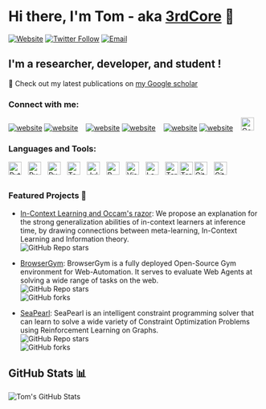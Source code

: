 # Hi there, I'm Tom - aka [3rdCore](https://3rdcore.github.io/) 👋 

[![Website](https://img.shields.io/website?label=3rdcore.github.io&style=for-the-badge&url=https%3A%2F%2Fcodestackr.com)](https://3rdcore.github.io/)
[![Twitter Follow](https://img.shields.io/twitter/follow/Tom__Marty?color=1DA1F2&logo=twitter&style=for-the-badge)](https://twitter.com/intent/follow?original_referer=https%3A%2F%2Fgithub.com%Tom__Marty&screen_name=Tom__Marty)
[![Email](https://img.shields.io/badge/Email-D14836?style=for-the-badge&logo=gmail&logoColor=white)](mailto:tom.marty@mila.quebec)


## I'm a researcher, developer, and student !

🔭 Check out my latest publications on [my Google scholar](https://scholar.google.com/citations?user=-YXor_wAAAAJ&hl)

### Connect with me:

[![website](./img/globe-light.svg)](https://3rdcore.github.io#gh-light-mode-only)
[![website](./img/globe-dark.svg)](https://3rdcore.github.io#gh-dark-mode-only)
&nbsp;&nbsp;
[![website](./img/twitter-light.svg)](https://twitter.com/Tom__Marty#gh-light-mode-only)
[![website](./img/twitter-dark.svg)](https://twitter.com/Tom__Marty#gh-dark-mode-only)
&nbsp;&nbsp;
[![website](./img/linkedin-light.svg)](https://linkedin.com/in/tom-marty#gh-light-mode-only)
[![website](./img/linkedin-dark.svg)](https://linkedin.com/in/tom-marty#gh-dark-mode-only)
&nbsp;&nbsp;
[<img alt="Google Scholar" width="26px" src="https://img.icons8.com/material-rounded/48/000000/google-scholar.png" />](https://scholar.google.com/citations?user=-YXor_wAAAAJ&hl=fr)

### Languages and Tools:
[<img align="left" alt="Python" width="26px" src="https://cdn.jsdelivr.net/gh/devicons/devicon/icons/python/python-original.svg" style="padding-right:10px;" />](https://www.python.org/)
[<img align="left" alt="PyTorch" width="26px" src="https://cdn.jsdelivr.net/gh/devicons/devicon/icons/pytorch/pytorch-original.svg" style="padding-right:10px;" />](https://pytorch.org/)
[<img align="left" alt="PyTorch Lightning" width="26px" src="https://avatars2.githubusercontent.com/u/58386951?s=200&v=4" style="padding-right:10px;" />](https://lightning.ai/)
[<img align="left" alt="TensorFlow" width="26px" src="https://cdn.jsdelivr.net/gh/devicons/devicon/icons/tensorflow/tensorflow-original.svg" style="padding-right:10px;" />](https://www.tensorflow.org/)
[<img align="left" alt="Julia" width="26px" src="https://cdn.jsdelivr.net/gh/devicons/devicon/icons/julia/julia-original.svg" style="padding-right:10px;" />](https://julialang.org/)
[<img align="left" alt="R" width="26px" src="https://cdn.jsdelivr.net/gh/devicons/devicon/icons/r/r-original.svg" style="padding-right:10px;" />](https://www.r-project.org/)
[<img align="left" alt="Visual Studio Code" width="26px" src="https://cdn.jsdelivr.net/gh/devicons/devicon/icons/vscode/vscode-original.svg" style="padding-right:10px;" />](https://code.visualstudio.com/)
[<img align="left" alt="LaTeX" width="26px" src="https://cdn.jsdelivr.net/gh/devicons/devicon/icons/latex/latex-original.svg" style="padding-right:10px;" />](https://www.latex-project.org/)
[<img align="left" alt="Terminal" width="26px" src="./img/terminal-light.svg" />](https://www.youtube.com/playlist?list=PLkwxH9e_vrAJ0WbEsFA9W3I1W-g_BTsbt#gh-light-mode-only)
[<img align="left" alt="Terminal" width="26px" src="./img/terminal-dark.svg" />](https://www.youtube.com/playlist?list=PLkwxH9e_vrAJ0WbEsFA9W3I1W-g_BTsbt#gh-dark-mode-only)
[<img align="left" alt="GitHub" width="26px" src="https://cdn.jsdelivr.net/gh/devicons/devicon/icons/github/github-original.svg" style="padding-right:10px;" />](https://github.com#gh-dark-mode-only)
[<img align="left" alt="GitHub" width="26px" src="https://cdn.jsdelivr.net/gh/devicons/devicon/icons/github/github-original.svg" style="padding-right:10px;" />](https://github.com#gh-light-mode-only)
<br />
<br />

### Featured Projects 🚀
- [In-Context Learning and Occam's razor](https://github.com/3rdcore/PrequentialCode): We propose an explanation for the strong generalization abilities of in-context learners at inference time, by drawing connections between meta-learning, In-Context Learning and Information theory. <br />
  ![GitHub Repo stars](https://img.shields.io/github/stars/3rdcore/PrequentialCode?style=social)
    
- [BrowserGym](https://github.com/ServiceNow/BrowserGym): BrowserGym is a fully deployed Open-Source Gym environment for Web-Automation. It serves to evaluate Web Agents at solving a wide range of tasks on the web.<br />
  ![GitHub Repo stars](https://img.shields.io/github/stars/ServiceNow/BrowserGym?style=social)  
  ![GitHub forks](https://img.shields.io/github/forks/ServiceNow/BrowserGym?style=social)  

- [SeaPearl](https://github.com/corail-research/SeaPearl.jl): SeaPearl is an intelligent constraint programming solver that can learn to solve a wide variety of Constraint Optimization Problems using Reinforcement Learning on Graphs.  <br />
  ![GitHub Repo stars](https://img.shields.io/github/stars/corail-research/SeaPearl.jl?style=social)  
  ![GitHub forks](https://img.shields.io/github/forks/corail-research/SeaPearl.jl?style=social)  


## GitHub Stats 📊
![Tom's GitHub Stats](https://github-readme-stats.vercel.app/api?username=3rdcore&show_icons=true&theme=radical)  

</details>

[website]: 3rdcore.github.io
[Email]: tom.marty@mila.quebec
[linkedin]: https://linkedin.com/in/tom-marty
